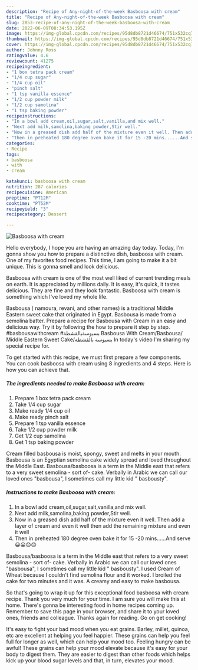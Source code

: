 ```yaml
---
description: "Recipe of Any-night-of-the-week Basboosa with cream"
title: "Recipe of Any-night-of-the-week Basboosa with cream"
slug: 2853-recipe-of-any-night-of-the-week-basboosa-with-cream
date: 2022-06-09T08:34:53.195Z
image: https://img-global.cpcdn.com/recipes/95d8db8721d46674/751x532cq70/basboosa-with-cream-recipe-main-photo.jpg
thumbnail: https://img-global.cpcdn.com/recipes/95d8db8721d46674/751x532cq70/basboosa-with-cream-recipe-main-photo.jpg
cover: https://img-global.cpcdn.com/recipes/95d8db8721d46674/751x532cq70/basboosa-with-cream-recipe-main-photo.jpg
author: Johnny Ross
ratingvalue: 4.6
reviewcount: 41275
recipeingredient:
- "1 box tetra pack cream"
- "1/4 cup sugar"
- "1/4 cup oil"
- "pinch salt"
- "1 tsp vanilla essence"
- "1/2 cup powder milk"
- "1/2 cup samolina"
- "1 tsp baking powder"
recipeinstructions:
- "In a bowl add cream,oil,sugar,salt,vanilla,and mix well."
- "Next add milk,samolina,baking powder,Stir well."
- "Now in a greased dish add half of the mixture even it well. Then add a layer of cream and even it well then add the remaining mixture and even it well"
- "Then in preheated 180 degree oven bake it for 15 -20 mins......And serve😀😀😊😊"
categories:
- Recipe
tags:
- basboosa
- with
- cream

katakunci: basboosa with cream 
nutrition: 287 calories
recipecuisine: American
preptime: "PT12M"
cooktime: "PT52M"
recipeyield: "3"
recipecategory: Dessert

---
```



![Basboosa with cream](https://img-global.cpcdn.com/recipes/95d8db8721d46674/751x532cq70/basboosa-with-cream-recipe-main-photo.jpg)

Hello everybody, I hope you are having an amazing day today. Today, I'm gonna show you how to prepare a distinctive dish, basboosa with cream. One of my favorites food recipes. This time, I am going to make it a bit unique. This is gonna smell and look delicious.

Basboosa with cream is one of the most well liked of current trending meals on earth. It is appreciated by millions daily. It is easy, it's quick, it tastes delicious. They are fine and they look fantastic. Basboosa with cream is something which I've loved my whole life.

Basbousa ( namoura, revani, and other names) is a traditional Middle Eastern sweet cake that originated in Egypt. Basbousa is made from a semolina batter. Prepare a recipe for Basbousa with Cream in an easy and delicious way. Try it by following the how to prepare it step by step. #basbousawithcream #بسبوسةبالقشطة Basbousa With Cream/Basbousa/ Middle Eastern Sweet Cake/بسبوسه بالقشطة In today&#39;s video I&#39;m sharing my special recipe for.


To get started with this recipe, we must first prepare a few components. You can cook basboosa with cream using 8 ingredients and 4 steps. Here is how you can achieve that.

<!--inarticleads1-->

##### The ingredients needed to make Basboosa with cream:

1. Prepare 1 box tetra pack cream
1. Take 1/4 cup sugar
1. Make ready 1/4 cup oil
1. Make ready pinch salt
1. Prepare 1 tsp vanilla essence
1. Take 1/2 cup powder milk
1. Get 1/2 cup samolina
1. Get 1 tsp baking powder


Cream filled basbousa is moist, spongy, sweet and melts in your mouth. Basbousa is an Egyptian semolina cake widely spread and loved throughout the Middle East. Basbousa/basboosa is a term in the Middle east that refers to a very sweet semolina - sort of- cake. Verbally in Arabic we can call our loved ones &#34;basbousa&#34;, I sometimes call my little kid &#34; basbousty&#34;. 

<!--inarticleads2-->

##### Instructions to make Basboosa with cream:

1. In a bowl add cream,oil,sugar,salt,vanilla,and mix well.
1. Next add milk,samolina,baking powder,Stir well.
1. Now in a greased dish add half of the mixture even it well. Then add a layer of cream and even it well then add the remaining mixture and even it well
1. Then in preheated 180 degree oven bake it for 15 -20 mins......And serve😀😀😊😊


Basbousa/basboosa is a term in the Middle east that refers to a very sweet semolina - sort of- cake. Verbally in Arabic we can call our loved ones &#34;basbousa&#34;, I sometimes call my little kid &#34; basbousty&#34;. I used Cream of Wheat because I couldn&#39;t find semolina flour and it worked. I broiled the cake for two minutes and it was. A creamy and easy to make basbousa. 

So that's going to wrap it up for this exceptional food basboosa with cream recipe. Thank you very much for your time. I am sure you will make this at home. There's gonna be interesting food in home recipes coming up. Remember to save this page in your browser, and share it to your loved ones, friends and colleague. Thanks again for reading. Go on get cooking!

It's easy to fight your bad mood when you eat grains. Barley, millet, quinoa, etc are excellent at helping you feel happier. These grains can help you feel full for longer as well, which can help your mood too. Feeling hungry can be awful! These grains can help your mood elevate because it's easy for your body to digest them. They are easier to digest than other foods which helps kick up your blood sugar levels and that, in turn, elevates your mood.

